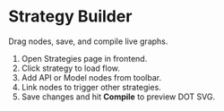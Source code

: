 # Strategy Builder

Drag nodes, save, and compile live graphs.

1. Open Strategies page in frontend.
2. Click strategy to load flow.
3. Add API or Model nodes from toolbar.
4. Link nodes to trigger other strategies.
5. Save changes and hit **Compile** to preview DOT SVG. 